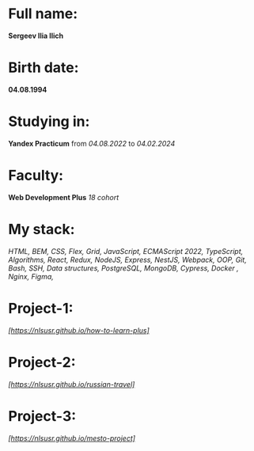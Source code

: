 # Full name: 
**Sergeev Ilia Ilich**

# Birth date: 
**04.08.1994**

# Studying in: 
**Yandex Practicum** from *04.08.2022* to *04.02.2024*

# Faculty:
**Web Development Plus** *18 cohort*

# My stack: 
*HTML, BEM,
CSS, Flex, Grid,
JavaScript, ECMAScript 2022, TypeScript, Algorithms, React, Redux, NodeJS, Express, NestJS, Webpack, OOP,
Git, Bash, SSH,
Data structures, PostgreSQL, MongoDB,
Cypress, Docker , Nginx, Figma,*

# Project-1: 
*[https://nlsusr.github.io/how-to-learn-plus]*

# Project-2: 
*[https://nlsusr.github.io/russian-travel]*

# Project-3: 
*[https://nlsusr.github.io/mesto-project]*
